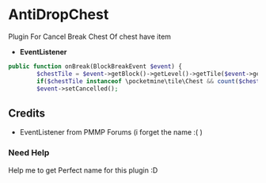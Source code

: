 # AntiDropChest
Plugin For Cancel Break Chest Of chest have item

- **EventListener**
```php
public function onBreak(BlockBreakEvent $event) {
        $chestTile = $event->getBlock()->getLevel()->getTile($event->getBlock());
        if($chestTile instanceof \pocketmine\tile\Chest && count($chestTile->getInventory()->getContents()) > 0)
        $event->setCancelled();
```

## Credits

- EventListener from PMMP Forums (i forget the name :( )

### Need Help

Help me to get Perfect name for this plugin :D
